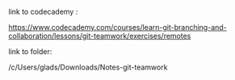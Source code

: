 
link to codecademy :


https://www.codecademy.com/courses/learn-git-branching-and-collaboration/lessons/git-teamwork/exercises/remotes


link to folder:


/c/Users/glads/Downloads/Notes-git-teamwork
